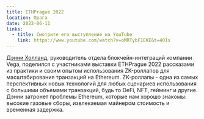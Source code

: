 ```yaml
---
title: ETHPrague 2022
location: Прага
date: 2022-06-11
links:
  - title: Смотрите его выступление на YouTube
    link: https://www.youtube.com/watch?v=oMRTybF1EKE&t=401s
---
```


<a href="https://twitter.com/icodeblockchain" target="_blank">Дэнни Холланд</a>, руководитель отдела блокчейн-интеграций компании Vega, поделился с участниками выставки ETHPrague 2022 рассказами из практики и своим опытом использования ZK-роллапов для масштабирования транзакций на Ethereum. ZK-роллапы - одна из самых перспективных новых технологий для любых сценариев использования с большими объемами транзакций, будь то DeFi, NFT, гейминг и другие. Дэнни затронет проблемы Ethereum, которые нам хорошо знакомы: высокие газовые сборы, извлекаемая майнером стоимость и временная задержка. 
